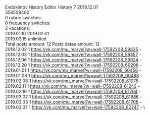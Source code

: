 Evdokimov.History	Editor History 7 2018.12.01\
356508400\
0 rubric switches:\
0 frequency switches:\
2 vacations:\
2019.01.10 2019.02.01 \
2019.03.15 unlimited \
Total posts amount: 12	Posts dates amount: 12\
2018.12.02 1 https://vk.com/mu_marvel?w=wall-17592208_59835 - \
2018.12.03 1 https://vk.com/mu_marvel?w=wall-17592208_59857 - \
2018.12.06 1 https://vk.com/mu_marvel?w=wall-17592208_59924 - \
2018.12.20 1 https://vk.com/mu_marvel?w=wall-17592208_60206 - \
2019.01.01 1 https://vk.com/mu_marvel?w=wall-17592208_60456 - \
2019.01.08 1 https://vk.com/mu_marvel?w=wall-17592208_60488 - \
2019.02.06 1 https://vk.com/mu_marvel?w=wall-17592208_61075 - \
2019.02.11 1 https://vk.com/mu_marvel?w=wall-17592208_61243 - \
2019.02.16 1 https://vk.com/mu_marvel?w=wall-17592208_61264 - \
2019.03.02 1 https://vk.com/mu_marvel?w=wall-17592208_61686 - \
2019.03.03 1 https://vk.com/mu_marvel?w=wall-17592208_61708 - \
2019.03.07 1 https://vk.com/mu_marvel?w=wall-17592208_62247 - \

